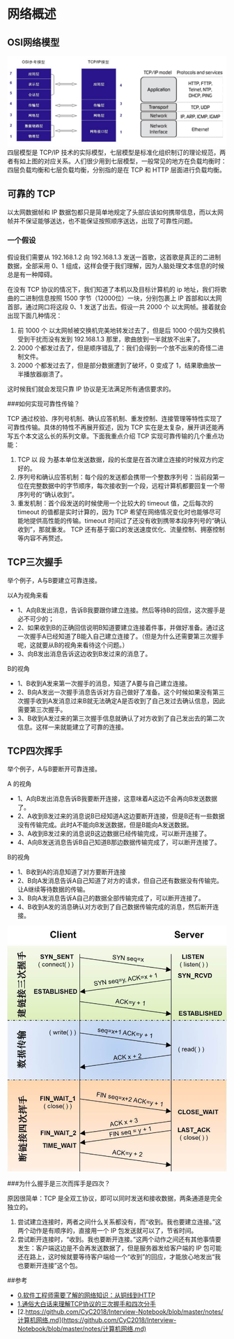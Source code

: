 # 网络概述
## OSI网络模型
![](./images/tcp_ip_2.jpg)
四层模型是 TCP/IP 技术的实际模型，七层模型是标准化组织制订的理论规范，两者有如上图的对应关系。人们很少用到七层模型，一般常见的地方在负载均衡时：四层负载均衡和七层负载均衡，分别指的是在 TCP 和 HTTP 层面进行负载均衡。

## 可靠的 TCP
以太网数据帧和 IP 数据包都只是简单地规定了头部应该如何携带信息，而以太网帧并不保证能够送达，也不能保证按照顺序送达，出现了可靠性问题。

### 一个假设

假设我们需要从 192.168.1.2 向 192.168.1.3 发送一首歌，这首歌是真正的二进制数据，全部采用 0、1 组成，这样会便于我们理解，因为人脑处理文本信息的时候总是有一种障碍。

在没有 TCP 协议的情况下，我们知道了本机以及目标计算机的 ip 地址，我们将歌曲的二进制信息按照 1500 字节（12000位）一块，分别包裹上 IP 首部和以太网首部，通过网口将这段 0、1 发送了出去。假设一共 2000 个 以太网帧。接着就会出现下面几种情况：

1. 前 1000 个 以太网帧被交换机完美地转发过去了，但是后 1000 个因为交换机受到干扰而没有发到 192.168.1.3 那里，歌曲放到一半就放不出来了。
2. 2000 个都发过去了，但是顺序错乱了：我们会得到一个放不出来的奇怪二进制文件。
3. 2000 个都发过去了，但是部分数据遭到了破坏，0 变成了 1，结果歌曲放一半播放器崩溃了。

这时候我们就会发现只靠 IP 协议是无法满足所有通信要求的。

###如何实现可靠性传输？

TCP 通过校验、序列号机制、确认应答机制、重发控制、连接管理等特性实现了可靠性传输。具体的特性不再展开叙述，因为 TCP 实在是太复杂，展开讲还能再写五个本文这么长的系列文章。下面我重点介绍 TCP 实现可靠传输的几个重点功能：

1. TCP 以 段 为基本单位发送数据，段的长度是在首次建立连接的时候双方约定好的。
2. 序列号和确认应答机制：每个段的发送都会携带一个整数序列号：当前段第一位在完整数据中的字节顺序，每次接收到一个段，远程计算机都要回复一个带序列号的“确认收到”。
3. 重发机制：首个段发送的时候使用一个比较大的 timeout 值，之后每次的 timeout 的值都是实时计算的，因为 TCP 希望在网络情况变化时也能够尽可能地提供高性能的传输。timeout 时间过了还没有收到携带本段序列号的“确认收到”，那就重发。
TCP 还有基于窗口的发送速度优化、流量控制、拥塞控制等内容不再赘述。

## TCP三次握手
举个例子，A与B要建立可靠连接。

以A为视角来看

- 1、A向B发出消息，告诉B我要跟你建立连接。然后等待B的回信，这次握手是必不可少的；
- 2、如果收到B的正确回信说明B知道要建立连接着件事，并做好准备。通过这一次握手A已经知道了B能入自己建立连接了。（但是为什么还需要第三次握手呢，这就要从B的视角来看待这个问题。）
- 3、向B发出消息告诉这边收到B发过来的消息了。

B的视角

- 1、B收到A发来第一次握手的消息，知道了A要与自己建立连接。
- 2、B向A发出一次握手消息告诉对方自己做好了准备。这个时候如果没有第三次握手收到A发消息过来B就无法确定A是否收到了自己发过去确认信息，因此需要第三次握手。
- 3、B收到A发过来的第三次握手信息就确认了对方收到了自己发出去的第二次信息。这样一来就能建立了可靠的连接。

## TCP四次挥手
举个例子，A与B要断开可靠连接。

A 的视角

- 1、A向B发出消息告诉B我要断开连接，这意味着A这边不会再向B发送数据了。
- 2、A收到B发过来的消息说B已经知道A这边要断开连接，但是B还有一些数据没有传输完成。此时A不能向B发送数据，但是B能向A发送数据。
- 3、A收到B发过来的消息说B这边数据已经传输完成，可以断开连接了。
- 4、A向B发送消息告诉B自己知道B那边数据传输完成了，可以断开连接了。

B的视角

- 1、B收到A的消息知道了对方要断开连接
- 2、B向A发消息告诉A自己知道了对方的请求，但自己还有数据没有传输完。让A继续等待数据的传输。
- 3、B向A发消息告诉A自己的数据全部传输完成了，可以断开连接了。
- 4、B收到A发的消息确认对方收到了自己数据传输完成的消息，然后断开连接。

![TCP握手与挥手](./images/tcp_1.jpeg)

###为什么握手是三次而挥手是四次？

原因很简单：TCP 是全双工协议，即可以同时发送和接收数据，两条通道是完全独立的。

1. 尝试建立连接时，两者之间什么关系都没有，而“收到。我也要建立连接。”这两个动作是有顺序的，直接用一个 IP 包发送就可以了，节省时间。
2. 尝试断开连接时，“收到。我也要断开连接。”这两个动作之间还有其他事情要发生：客户端这边是不会再发送数据了，但是服务器发给客户端的 IP 包可能还在路上，这时候就要等待客户端给一个“收到”的回应，才能放心地发出“我也要断开连接”这个包。

##参考
- [0.软件工程师需要了解的网络知识：从铜线到HTTP](https://lvwenhan.com/操作系统/485.html)
- [1.通俗大白话来理解TCP协议的三次握手和四次分手](https://github.com/jawil/blog/issues/14)
- [2.https://github.com/CyC2018/Interview-Notebook/blob/master/notes/计算机网络.md](https://github.com/CyC2018/Interview-Notebook/blob/master/notes/计算机网络.md)
